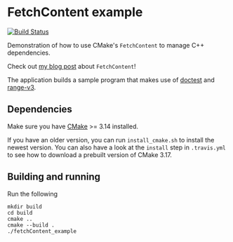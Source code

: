 # FetchContent example

[![Build Status](https://travis-ci.com/bewagner/fetchContent_example.svg?branch=master)](https://travis-ci.com/bewagner/fetchContent_example)

Demonstration of how to use CMake's `FetchContent` to manage C++ dependencies.

Check out [my blog post](https://bewagner.github.io/programming/2020/05/02/cmake-fetchcontent/) about `FetchContent`!

The application builds a sample program that makes use of [doctest](https://github.com/onqtam/doctest) and [range-v3](https://github.com/ericniebler/range-v3).

## Dependencies
Make sure you have [CMake](https://github.com/Kitware/CMake) >= 3.14 installed. 

If you have an older version, you can run `install_cmake.sh` to install the newest version. 
You can also have a look at the `install` step in `.travis.yml` to see how to download a prebuilt version of CMake 3.17.

## Building and running

Run the following
```shell script
mkdir build 
cd build
cmake ..
cmake --build .
./fetchContent_example
```

